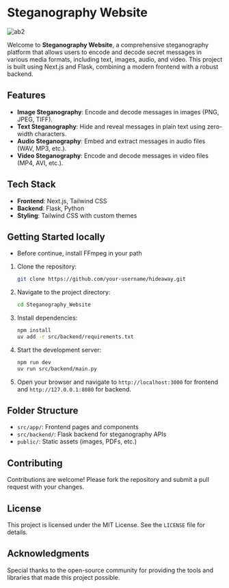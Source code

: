 # Steganography Website
![ab2](https://github.com/Surventurer/Steganography_Website/assets/89982630/4a4cf32d-5a1d-47bd-9f4d-69b0aa4d2b0a)

Welcome to **Steganography Website**, a comprehensive steganography platform that allows users to encode and decode secret messages in various media formats, including text, images, audio, and video. This project is built using Next.js and Flask, combining a modern frontend with a robust backend.

## Features

- **Image Steganography**: Encode and decode messages in images (PNG, JPEG, TIFF).
- **Text Steganography**: Hide and reveal messages in plain text using zero-width characters.
- **Audio Steganography**: Embed and extract messages in audio files (WAV, MP3, etc.).
- **Video Steganography**: Encode and decode messages in video files (MP4, AVI, etc.).

## Tech Stack

- **Frontend**: Next.js, Tailwind CSS
- **Backend**: Flask, Python
- **Styling**: Tailwind CSS with custom themes

## Getting Started locally

- Before continue, install FFmpeg in your path
1. Clone the repository:
   ```bash
   git clone https://github.com/your-username/hideaway.git
   ```
2. Navigate to the project directory:
   ```bash
   cd Steganography_Website
   ```
3. Install dependencies:
   ```bash
   npm install
   uv add -r src/backend/requirements.txt
   ```
4. Start the development server:
   ```bash
   npm run dev
   uv run src/backend/main.py
   ```
5. Open your browser and navigate to `http://localhost:3000` for frontend and `http://127.0.0.1:8080` for backend.

## Folder Structure

- `src/app/`: Frontend pages and components
- `src/backend/`: Flask backend for steganography APIs
- `public/`: Static assets (images, PDFs, etc.)

## Contributing

Contributions are welcome! Please fork the repository and submit a pull request with your changes.

## License

This project is licensed under the MIT License. See the `LICENSE` file for details.

## Acknowledgments

Special thanks to the open-source community for providing the tools and libraries that made this project possible.
